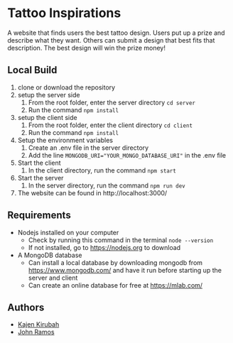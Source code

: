 # Tattoo Inspirations

A website that finds users the best tattoo design. Users put up a prize and describe what they want. Others can submit a design that best fits that description. The best design will win the prize money!

## Local Build

1. clone or download the repository
2. setup the server side
   1. From the root folder, enter the server directory `cd server`
   2. Run the command `npm install`
3. setup the client side
   1. From the root folder, enter the client directory `cd client`
   2. Run the command `npm install`
4. Setup the environment variables
   1. Create an .env file in the server directory
   2. Add the line `MONGODB_URI="YOUR_MONGO_DATABASE_URI"` in the .env file
5. Start the client
    1. In the client directory, run the command `npm start`
6. Start the server
    1. In the server directory, run the command `npm run dev`
7. The website can be found in http://localhost:3000/

## Requirements

* Nodejs installed on your computer
    * Check by running this command in the terminal `node --version`
    * If not installed, go to https://nodejs.org to download
* A MongoDB database
    * Can install a local database by downloading mongodb from https://www.mongodb.com/ and have it run before starting up the server and client
    * Can create an online database for free at https://mlab.com/

## Authors

* [Kajen Kirubah](https://github.com/kajenkirubah)
* [John Ramos](https://github.com/johnisr)
